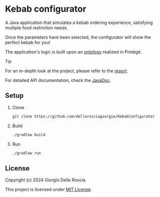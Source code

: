 # Kebab configurator

A Java application that simulates a kebab ordering experience, satisfying multiple food restriction needs.

Once the parameters have been selected, the configurator will show the perfect kebab for you!

The application's logic is built upon an [ontology](./app/src/main/resources/) realized in Protégé.

> [!TIP]
> For an in-depth look at the project, please refer to the [report](./Relazione.pdf).

For detailed API documentation, check the [JavaDoc](./JavaDoc/).

## Setup

1. Clone
   ```bash
   git clone https://github.com/dellarosciagiorgio/KebabConfigurator
1. Build
   ```bash
   ./gradlew build
1. Run
   ```bash
   ./gradlew run
   
## License

Copyright (c) 2024 Giorgio Della Roscia.

This project is licensed under [MIT License](LICENSE).